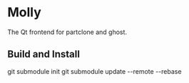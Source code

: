 # Molly

The Qt frontend for partclone and ghost.

## Build and Install

git submodule init
git submodule update --remote --rebase

